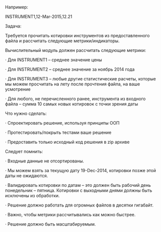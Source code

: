 Например:

INSTRUMENT1,12-Mar-2015,12.21

Задача:

Требуется прочитать котировки инструментов из предоставленного файла
 и рассчитать следующие метрики/индикаторы.

Вычислительный модуль должен рассчитать следующие метрики:

· Для INSTRUMENT1 – среднее значение цены

· Для INSTRUMENT2 – среднее значение за ноябрь 2014 года

· Для INSTRUMENT3 – любые другие статистические расчеты, которые мы
 можем просчитать на лету после прочтения файла, на ваше усмотрение

· Для любого, не перечисленного ранее, инструмента из входного файла
 – сумма 10 самых новых котировок с точки зрения даты

Что нужно сделать:

· Спроектировать решение, используя принципы ООП

· Протестировать/покрыть тестами ваше решение

· Предоставить только исходный код решения в zip архиве

Следует помнить:

· Входные данные не отсортированы.

· Мы можем взять за текущую дату 19-Dec-2014, котировки позже этой даты не ожидаются.

· Валидировать котировки по датам – это должен быть рабочий день понедельник – пятница.
 Котировки с выходными днями должны быть исключены из обработки.

· Решение должно работать для огромных файлов в десятки гигабайт.

· Важно, чтобы метрики рассчитывались как можно быстрее.

· Решение должно быть масштабируемым.
